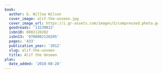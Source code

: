 ```yaml
---
book:
  author: G. Willow Wilson
  cover_image: alif-the-unseen.jpg
  cover_image_url: https://i.gr-assets.com/images/S/compressed.photo.goodreads.com/books/1325543155l/13239822._SX98_.jpg
  goodreads: '13239822'
  isbn10: 0802120202
  isbn13: '9780802120205'
  pages: '433'
  publication_year: '2012'
  slug: alif-the-unseen
  title: Alif the Unseen
plan:
  date_added: '2018-08-28'
---
```


